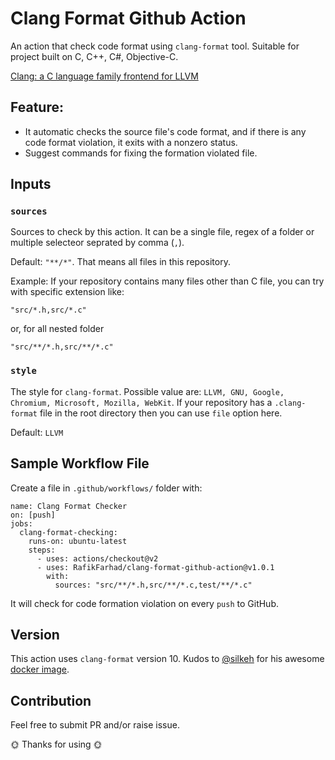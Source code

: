 # Clang Format Github Action

An action that check code format using `clang-format` tool. Suitable for project built on C, C++, C#, Objective-C.

[Clang: a C language family frontend for LLVM
](https://clang.llvm.org/)

## Feature:
- It automatic checks the source file's code format, and if there is any code format violation, it exits with a nonzero status.
- Suggest commands for fixing the formation violated file.

## Inputs

### `sources`
Sources to check by this action. It can be a single file, regex of a folder or multiple selecteor seprated by comma (`,`).

Default: `"**/*"`.  That means all files in this repository.

Example: If your repository contains many files other than C file, you can try with specific extension like:

`"src/*.h,src/*.c"`

or, for all nested folder

`"src/**/*.h,src/**/*.c"`

### `style`
The style for `clang-format`. Possible value are: `LLVM, GNU, Google, Chromium, Microsoft, Mozilla, WebKit`. If your repository has a `.clang-format` file in the root directory then you can use `file` option here.

Default: `LLVM`

## Sample Workflow File
Create a file in `.github/workflows/` folder with:

```
name: Clang Format Checker
on: [push]
jobs:
  clang-format-checking:
    runs-on: ubuntu-latest
    steps:
      - uses: actions/checkout@v2
      - uses: RafikFarhad/clang-format-github-action@v1.0.1
        with:
          sources: "src/**/*.h,src/**/*.c,test/**/*.c"
```

It will check for code formation violation on every `push` to GitHub.

## Version

This action uses `clang-format` version 10.
Kudos to [@silkeh](github.com/silkeh) for his awesome [docker image](https://hub.docker.com/r/silkeh/clang).

## Contribution

Feel free to submit PR and/or raise issue.

🌞 Thanks for using 🌞
